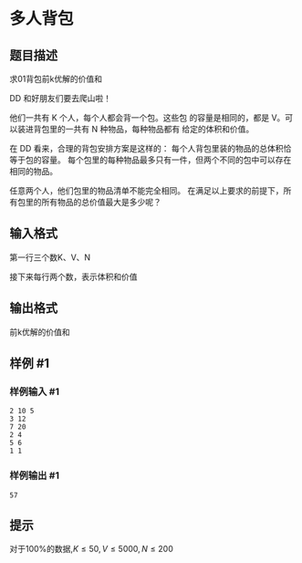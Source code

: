 # 多人背包

## 题目描述

求01背包前k优解的价值和

DD 和好朋友们要去爬山啦！

他们一共有 K 个人，每个人都会背一个包。这些包 的容量是相同的，都是 V。可以装进背包里的一共有 N 种物品，每种物品都有 给定的体积和价值。

在 DD 看来，合理的背包安排方案是这样的： 每个人背包里装的物品的总体积恰等于包的容量。 每个包里的每种物品最多只有一件，但两个不同的包中可以存在相同的物品。 

任意两个人，他们包里的物品清单不能完全相同。 在满足以上要求的前提下，所有包里的所有物品的总价值最大是多少呢？ 

## 输入格式

第一行三个数K、V、N

接下来每行两个数，表示体积和价值


## 输出格式

前k优解的价值和


## 样例 #1

### 样例输入 #1
```
2 10 5
3 12
7 20
2 4
5 6
1 1
```

### 样例输出 #1

```
57
```

## 提示

对于100%的数据,$K\le 50,V\le 5000,N\le 200$

